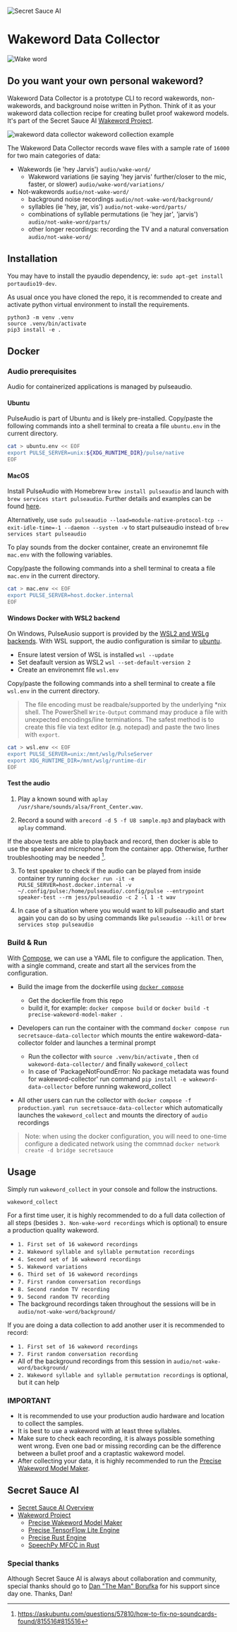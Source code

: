 ![Secret Sauce AI](https://github.com/secretsauceai/secret_sauce_ai/blob/main/SSAI_logo_2.3_compressed_cropped.png?raw=true)
# Wakeword Data Collector
![Wake word](https://github.com/secretsauceai/secret_sauce_ai/blob/main/SSAI_wakeword_scene_compressed.png?raw=true)
## Do you want your own personal wakeword?
Wakeword Data Collector is a prototype CLI to record wakewords, non-wakewords, and background noise written in Python. Think of it as your wakeword data collection recipe for creating bullet proof wakeword models. It's part of the Secret Sauce AI [Wakeword Project](https://github.com/secretsauceai/secret_sauce_ai/wiki/Wakeword-Project).

![wakeword data collector wakeword collection example](https://github.com/secretsauceai/secret_sauce_ai/blob/main/SSAI_ww_collector_01.1.gif)

The Wakeword Data Collector records wave files with a sample rate of `16000` for two main categories of data:
* Wakewords (ie 'hey Jarvis') `audio/wake-word/`
  * Wakeword variations (ie saying 'hey jarvis' further/closer to the mic, faster, or slower) `audio/wake-word/variations/`
* Not-wakewords `audio/not-wake-word/`
   * background noise recordings `audio/not-wake-word/background/`
   * syllables (ie 'hey, jar, vis') `audio/not-wake-word/parts/`
   * combinations of syllable permutations (ie 'hey jar', 'jarvis') `audio/not-wake-word/parts/`
   * other longer recordings: recording the TV and a natural conversation `audio/not-wake-word/`

## Installation
You may have to install the pyaudio dependency, ie:
`sudo apt-get install portaudio19-dev`.

As usual once you have cloned the repo, it is recommended to create and activate python virtual environment to install the requirements.
```console
python3 -m venv .venv
source .venv/bin/activate
pip3 install -e .
```

## Docker

### Audio prerequisites

Audio for containerized applications is managed by pulseaudio. 

#### Ubuntu

PulseAudio is part of Ubuntu and is likely pre-installed. Copy/paste the following commands into a shell terminal to creata a file `ubuntu.env` in the current directory.
```bash
cat > ubuntu.env << EOF
export PULSE_SERVER=unix:${XDG_RUNTIME_DIR}/pulse/native
EOF
```

#### MacOS

Install PulseAudio with Homebrew `brew install pulseaudio` and launch with `brew services start pulseaudio`. Further details and examples can be found [here](https://devops.datenkollektiv.de/running-a-docker-soundbox-on-mac.html "Install PulseAudio on the Mac host").

Alternatively, use `sudo pulseaudio --load=module-native-protocol-tcp --exit-idle-time=-1 --daemon --system -v` to start pulseaudio instead of `brew services start pulseaudio`

To play sounds from the docker container, create an environemnt file `mac.env` with the following variables.

Copy/paste the following commands into a shell terminal to creata a file `mac.env` in the current directory.
```bash
cat > mac.env << EOF
export PULSE_SERVER=host.docker.internal
EOF
```
#### Windows Docker with WSL2 backend

On Windows, PulseAusio support is provided by the [WSL2 and WSLg backends](https://github.com/microsoft/wslg). With WSL support, the audio configuration is similar to [ubuntu](#ubuntu).

- Ensure latest version of WSL is installed `wsl --update`
- Set deafault version as WSL2 `wsl --set-default-version 2`
- Create an environemnt file `wsl.env`

Copy/paste the following commands into a shell terminal to create a file `wsl.env` in the current directory. 
> The file encoding must be readbale/supported by the underlying *nix shell. The PowerShell `Write-Output` command may produce a file with unexpected encodings/line terminations. The safest method is to create this file via text editor (e.g. notepad) and paste the two lines with `export`.
```bash
cat > wsl.env << EOF
export PULSE_SERVER=unix:/mnt/wslg/PulseServer
export XDG_RUNTIME_DIR=/mnt/wslg/runtime-dir
EOF
```

#### Test the audio

1. Play a known sound with `aplay /usr/share/sounds/alsa/Front_Center.wav`.

2. Record a sound with `arecord -d 5 -f U8 sample.mp3` and playback with `aplay` command.

If the above tests are able to playback and record, then docker is able to use the speaker and microphone from the container app. Otherwise, further troubleshooting may be needed [^1].

[^1]: https://askubuntu.com/questions/57810/how-to-fix-no-soundcards-found/815516#815516

3. To test speaker to check if the audio can be played from inside container try running `docker run -it -e PULSE_SERVER=host.docker.internal -v ~/.config/pulse:/home/pulseaudio/.config/pulse --entrypoint speaker-test --rm jess/pulseaudio -c 2 -l 1 -t wav`

4. In case of a situation where you would want to kill pulseaudio and start again you can do so by using commands like `pulseaudio --kill` or `brew services stop pulseaudio`

### Build & Run

With [Compose](https://docs.docker.com/compose), we can use a YAML file to configure the application. Then, with a single command, create and start all the services from the configuration.
* Build the image from the dockerfile using [`docker compose`](https://docs.docker.com/compose)
	* Get the dockerfile from this repo 
  * build it, for example: `docker compose build` or `docker build -t precise-wakeword-model-maker .`

* Developers can run the container with the command `docker compose run secretsauce-data-collector` which mounts the entire wakeword-data-collector folder and launches a terminal prompt
  * Run the collector with `source .venv/bin/activate` , then `cd wakeword-data-collector/` and finally `wakeword_collect`
  * In case of 'PackageNotFoundError: No package metadata was found for wakeword-collector' run command `pip install -e wakeword-data-collector` before running wakeword_collect
* All other users can run the collector with `docker compose -f production.yaml run secretsauce-data-collector` which automatically launches the `wakeword_collect` and mounts the directory of `audio` recordings

> Note: when using the docker configuration, you will need to one-time configure a dedicated network using the commnad `docker network create -d bridge secretsauce`

## Usage
Simply run `wakeword_collect` in your console and follow the instructions.
```
wakeword_collect
```

For a first time user, it is highly recommended to do a full data collection of all steps (besides `3. Non-wake-word recordings` which is optional) to ensure a production quality wakeword.
* `1. First set of 16 wakeword recordings`
* `2. Wakeword syllable and syllable permutation recordings`
* `4. Second set of 16 wakeword recordings`
* `5. Wakeword variations`
* `6. Third set of 16 wakeword recordings`
* `7. First random conversation recordings`
* `8. Second random TV recording`
* `9. Second random TV recording`
* The background recordings taken throughout the sessions will be in `audio/not-wake-word/background/`

If you are doing a data collection to add another user it is recommended to record:
* `1. First set of 16 wakeword recordings`
* `7. First random conversation recording`
* All of the background recordings from this session in `audio/not-wake-word/background/`
* `2. Wakeword syllable and syllable permutation recordings` is optional, but it can help


### IMPORTANT
* It is recommended to use your production audio hardware and location to collect the samples.
* It is best to use a wakeword with at least three syllables.
* Make sure to check each recording, it is always possible something went wrong. Even one bad or missing recording can be the difference between a bullet proof and a craptastic wakeword model. 
* After collecting your data, it is highly recommended to run the [Precise Wakeword Model Maker](https://github.com/secretsauceai/precise-wakeword-model-maker).

## Secret Sauce AI
* [Secret Sauce AI Overview](https://github.com/secretsauceai/secret_sauce_ai)
* [Wakeword Project](https://github.com/secretsauceai/secret_sauce_ai/wiki/Wakeword-Project)
    * [Precise Wakeword Model Maker](https://github.com/secretsauceai/precise-wakeword-model-maker) 
    * [Precise TensorFlow Lite Engine](https://github.com/OpenVoiceOS/precise_lite_runner)
    * [Precise Rust Engine](https://github.com/sheosi/precise-rs)
    * [SpeechPy MFCC in Rust](https://github.com/secretsauceai/mfcc-rust)

### Special thanks
Although Secret Sauce AI is always about collaboration and community, special thanks should go to [Dan "The Man" Borufka](https://github.com/polygoat/) for his support since day one. Thanks, Dan! 

